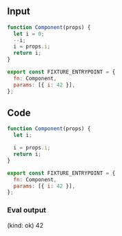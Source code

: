 
## Input

```javascript
function Component(props) {
  let i = 0;
  --i;
  i = props.i;
  return i;
}

export const FIXTURE_ENTRYPOINT = {
  fn: Component,
  params: [{ i: 42 }],
};

```

## Code

```javascript
function Component(props) {
  let i;

  i = props.i;
  return i;
}

export const FIXTURE_ENTRYPOINT = {
  fn: Component,
  params: [{ i: 42 }],
};

```
      
### Eval output
(kind: ok) 42